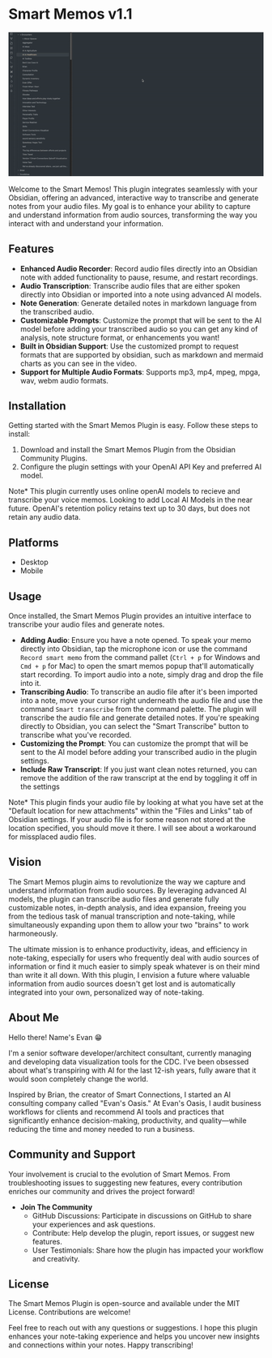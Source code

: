 # Smart Memos v1.1

![SmartMemos](assets/SmartMemo2.gif) 

Welcome to the Smart Memos! This plugin integrates seamlessly with your Obsidian, offering an advanced, interactive way to transcribe and generate notes from your audio files. My goal is to enhance your ability to capture and understand information from audio sources, transforming the way you interact with and understand your information.

## Features
- **Enhanced Audio Recorder**: Record audio files directly into an Obsidian note with added functionality to pause, resume, and restart recordings. 
- **Audio Transcription**: Transcribe audio files that are either spoken directly into Obsidian or imported into a note using advanced AI models.
- **Note Generation**: Generate detailed notes in markdown language from the transcribed audio.
- **Customizable Prompts**: Customize the prompt that will be sent to the AI model before adding your transcribed audio so you can get any kind of analysis, note structure format, or enhancements you want!
- **Built in Obsidian Support**: Use the customized prompt to request formats that are supported by obsidian, such as markdown and mermaid charts as you can see in the video.
- **Support for Multiple Audio Formats**: Supports mp3, mp4, mpeg, mpga, wav, webm audio formats.

## Installation
Getting started with the Smart Memos Plugin is easy. Follow these steps to install:

1. Download and install the Smart Memos Plugin from the Obsidian Community Plugins.
2. Configure the plugin settings with your OpenAI API Key and preferred AI model.

Note* This plugin currently uses online openAI models to recieve and transcribe your voice memos.  Looking to add Local AI Models in the near future. OpenAI's retention policy retains text up to 30 days, but does not retain any audio data. 

## Platforms

- Desktop
- Mobile

## Usage
Once installed, the Smart Memos Plugin provides an intuitive interface to transcribe your audio files and generate notes.  

- **Adding Audio**: Ensure you have a note opened. To speak your memo directly into Obsidian, tap the microphone icon or use the command `Record smart memo` from the command pallet (`Ctrl + p` for Windows and `Cmd + p` for Mac) to open the smart memos popup that'll automatically start recording.  To import audio into a note, simply drag and drop the file into it.
- **Transcribing Audio**: To transcribe an audio file after it's been imported into a note, move your cursor right underneath the audio file and use the command `Smart transcribe` from the command palette. The plugin will transcribe the audio file and generate detailed notes. If you're speaking directly to Obsidian, you can select the "Smart Transcribe" button to transcribe what you've recorded.
- **Customizing the Prompt**: You can customize the prompt that will be sent to the AI model before adding your transcribed audio in the plugin settings.
- **Include Raw Transcript**: If you just want clean notes returned, you can remove the addition of the raw transcript at the end by toggling it off in the settings

Note* This plugin finds your audio file by looking at what you have set at the "Default location for new attachments" within the "Files and Links" tab of Obsidian settings.  If your audio file is for some reason not stored at the location specified, you should move it there.  I will see about a workaround for missplaced audio files.

## Vision
The Smart Memos plugin aims to revolutionize the way we capture and understand information from audio sources. By leveraging advanced AI models, the plugin can transcribe audio files and generate fully customizable notes, in-depth analysis, and idea expansion, freeing you from the tedious task of manual transcription and note-taking, while simultaneously expanding upon them to allow your two "brains" to work harmoneously.

The ultimate mission is to enhance productivity, ideas, and efficiency in note-taking, especially for users who frequently deal with audio sources of information or find it much easier to simply speak whatever is on their mind than write it all down. With this plugin, I envision a future where valuable information from audio sources doesn't get lost and is automatically integrated into your own, personalized way of note-taking.

## About Me
Hello there! Name's Evan 😁

I'm a senior software developer/architect consultant, currently managing and developing data visualization tools for the CDC. I've been obsessed about what's transpiring with AI for the last 12-ish years, fully aware that it would soon completely change the world.

Inspired by Brian, the creator of Smart Connections, I started an AI consulting company called "Evan's Oasis." At Evan's Oasis, I audit business workflows for clients and recommend AI tools and practices that significantly enhance decision-making, productivity, and quality—while reducing the time and money needed to run a business.

## Community and Support
Your involvement is crucial to the evolution of Smart Memos. From troubleshooting issues to suggesting new features, every contribution enriches our community and drives the project forward!

- **Join The Community**
  - GitHub Discussions: Participate in discussions on GitHub to share your experiences and ask questions.
  - Contribute: Help develop the plugin, report issues, or suggest new features.
  - User Testimonials: Share how the plugin has impacted your workflow and creativity.


## License
The Smart Memos Plugin is open-source and available under the MIT License. Contributions are welcome!

Feel free to reach out with any questions or suggestions. I hope this plugin enhances your note-taking experience and helps you uncover new insights and connections within your notes. Happy transcribing!
